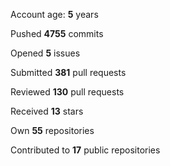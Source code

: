 Account age: **5** years

Pushed **4755** commits

Opened **5** issues

Submitted **381** pull requests

Reviewed **130** pull requests

Received **13** stars

Own **55** repositories

Contributed to **17** public repositories

